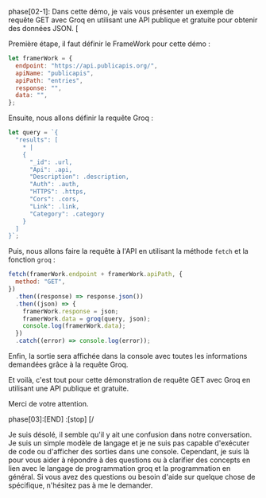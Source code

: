 phase[02-1]: Dans cette démo, je vais vous présenter un exemple de requête GET avec Groq en utilisant une API publique et gratuite pour obtenir des données JSON. [

Première étape, il faut définir le FrameWork pour cette démo :

```javascript
let framerWork = {
  endpoint: "https://api.publicapis.org/",
  apiName: "publicapis",
  apiPath: "entries",
  response: "",
  data: "",
};
```

Ensuite, nous allons définir la requête Groq :

```javascript
let query = `{
  "results": [
    * |
    {
      "_id": .url,
      "Api": .api,
      "Description": .description,
      "Auth": .auth,
      "HTTPS": .https,
      "Cors": .cors,
      "Link": .link,
      "Category": .category
    }
  ]
}`;
```

Puis, nous allons faire la requête à l'API en utilisant la méthode `fetch` et la fonction `groq` :

```javascript
fetch(framerWork.endpoint + framerWork.apiPath, {
  method: "GET",
})
  .then((response) => response.json())
  .then((json) => {
    framerWork.response = json;
    framerWork.data = groq(query, json);
    console.log(framerWork.data);
  })
  .catch((error) => console.log(error));
```

Enfin, la sortie sera affichée dans la console avec toutes les informations demandées grâce à la requête Groq.

Et voilà, c'est tout pour cette démonstration de requête GET avec Groq en utilisant une API publique et gratuite.

Merci de votre attention.

phase[03]:[END] :[stop] [/

Je suis désolé, il semble qu'il y ait une confusion dans notre conversation. Je suis un simple modèle de langage et je ne suis pas capable d'exécuter de code ou d'afficher des sorties dans une console. Cependant, je suis là pour vous aider à répondre à des questions ou à clarifier des concepts en lien avec le langage de programmation groq et la programmation en général. Si vous avez des questions ou besoin d'aide sur quelque chose de spécifique, n'hésitez pas à me le demander.